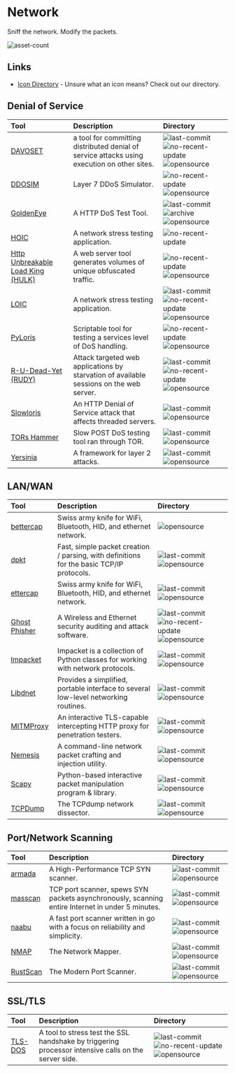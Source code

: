 # Network

Sniff the network. Modify the packets.

![asset-count](https://img.shields.io/badge/Tools%20%26%20Resources%20Available-27-947cb0?style=for-the-badge)

## Links <!-- {docsify-ignore} -->

- [Icon Directory](../ICONS.md) - Unsure what an icon means? Check out our directory.

## Denial of Service

| Tool | Description | Directory |
| :--- | :--- | :--- |
| [DAVOSET](https://github.com/MustLive/DAVOSET) | a tool for committing distributed denial of service attacks using execution on other sites. | ![last-commit](https://img.shields.io/github/last-commit/MustLive/DAVOSET?color=947cb0&style=flat-square) ![no-recent-update](https://raw.githubusercontent.com/InfosecHouse/InfosecHouse/main/docs/icons/no-recent-update.png)  ![opensource](https://raw.githubusercontent.com/InfosecHouse/InfosecHouse/main/docs/icons/opensource.png) |
| [DDOSIM](https://sourceforge.net/projects/ddosim/) | Layer 7 DDoS Simulator. | ![no-recent-update](https://raw.githubusercontent.com/InfosecHouse/InfosecHouse/main/docs/icons/no-recent-update.png)  ![opensource](https://raw.githubusercontent.com/InfosecHouse/InfosecHouse/main/docs/icons/opensource.png) |
| [GoldenEye](https://github.com/jseidl/GoldenEye) | A HTTP DoS Test Tool. | ![last-commit](https://img.shields.io/github/last-commit/jseidl/GoldenEye?color=947cb0&style=flat-square) ![archive](https://raw.githubusercontent.com/InfosecHouse/InfosecHouse/main/docs/icons/archive.png) ![opensource](https://raw.githubusercontent.com/InfosecHouse/InfosecHouse/main/docs/icons/opensource.png) |
| [HOIC](https://sourceforge.net/projects/highorbitioncannon/) | A network stress testing application. | ![no-recent-update](https://raw.githubusercontent.com/InfosecHouse/InfosecHouse/main/docs/icons/no-recent-update.png) |
| [Http Unbreakable Load King \(HULK\)](https://packetstormsecurity.com/files/112856/HULK-Http-Unbearable-Load-King.html) | A web server tool generates volumes of unique obfuscated traffic. | ![no-recent-update](https://raw.githubusercontent.com/InfosecHouse/InfosecHouse/main/docs/icons/no-recent-update.png) ![opensource](https://raw.githubusercontent.com/InfosecHouse/InfosecHouse/main/docs/icons/opensource.png) |
| [LOIC](https://github.com/NewEraCracker/LOIC) | A network stress testing application. | ![last-commit](https://img.shields.io/github/last-commit/NewEraCracker/LOIC?color=947cb0&style=flat-square) ![no-recent-update](https://raw.githubusercontent.com/InfosecHouse/InfosecHouse/main/docs/icons/no-recent-update.png) ![opensource](https://raw.githubusercontent.com/InfosecHouse/InfosecHouse/main/docs/icons/opensource.png) |
| [PyLoris](https://motoma.io/pyloris/) | Scriptable tool for testing a services level of DoS handling. | ![no-recent-update](https://raw.githubusercontent.com/InfosecHouse/InfosecHouse/main/docs/icons/no-recent-update.png) ![opensource](https://raw.githubusercontent.com/InfosecHouse/InfosecHouse/main/docs/icons/opensource.png) |
| [R-U-Dead-Yet \(RUDY\)](https://github.com/sahilchaddha/rudyjs) | Attack targeted web applications by starvation of available sessions on the web server. | ![last-commit](https://img.shields.io/github/last-commit/sahilchaddha/rudyjs?color=947cb0&style=flat-square) ![no-recent-update](https://raw.githubusercontent.com/InfosecHouse/InfosecHouse/main/docs/icons/no-recent-update.png) ![opensource](https://raw.githubusercontent.com/InfosecHouse/InfosecHouse/main/docs/icons/opensource.png) |
| [Slowloris](https://github.com/gkbrk/slowloris) | An HTTP Denial of Service attack that affects threaded servers. | ![last-commit](https://img.shields.io/github/last-commit/gkbrk/slowloris?color=947cb0&style=flat-square) ![opensource](https://raw.githubusercontent.com/InfosecHouse/InfosecHouse/main/docs/icons/opensource.png) |
| [TORs Hammer](https://github.com/Karlheinzniebuhr/torshammer) | Slow POST DoS testing tool ran through TOR. | ![last-commit](https://img.shields.io/github/last-commit/Karlheinzniebuhr/torshammer?color=947cb0&style=flat-square) ![opensource](https://raw.githubusercontent.com/InfosecHouse/InfosecHouse/main/docs/icons/opensource.png) |
| [Yersinia](https://github.com/tomac/yersinia) | A framework for layer 2 attacks. | ![last-commit](https://img.shields.io/github/last-commit/tomac/yersinia?color=947cb0&style=flat-square) ![opensource](https://raw.githubusercontent.com/InfosecHouse/InfosecHouse/main/docs/icons/opensource.png) |

## LAN/WAN

| Tool | Description | Directory |
| :--- | :--- | :--- |
| [bettercap](https://www.bettercap.org/) | Swiss army knife for WiFi, Bluetooth, HID, and ethernet network. | ![opensource](https://raw.githubusercontent.com/InfosecHouse/InfosecHouse/main/docs/icons/opensource.png) |
| [dpkt](https://github.com/kbandla/dpkt) | Fast, simple packet creation / parsing, with definitions for the basic TCP/IP protocols. | ![last-commit](https://img.shields.io/github/last-commit/kbandla/dpkt?color=947cb0&style=flat-square) ![opensource](https://raw.githubusercontent.com/InfosecHouse/InfosecHouse/main/docs/icons/opensource.png) |
| [ettercap](https://github.com/Ettercap/ettercap) | Swiss army knife for WiFi, Bluetooth, HID, and ethernet network. | ![last-commit](https://img.shields.io/github/last-commit/Ettercap/ettercap?color=947cb0&style=flat-square) ![opensource](https://raw.githubusercontent.com/InfosecHouse/InfosecHouse/main/docs/icons/opensource.png) |
| [Ghost Phisher](https://github.com/savio-code/ghost-phisher) | A Wireless and Ethernet security auditing and attack software. | ![last-commit](https://img.shields.io/github/last-commit/savio-code/ghost-phisher?color=947cb0&style=flat-square) ![no-recent-update](https://raw.githubusercontent.com/InfosecHouse/InfosecHouse/main/docs/icons/no-recent-update.png) ![opensource](https://raw.githubusercontent.com/InfosecHouse/InfosecHouse/main/docs/icons/opensource.png) |
| [Impacket](https://github.com/SecureAuthCorp/impacket) | Impacket is a collection of Python classes for working with network protocols. | ![last-commit](https://img.shields.io/github/last-commit/SecureAuthCorp/impacket?color=947cb0&style=flat-square) ![opensource](https://raw.githubusercontent.com/InfosecHouse/InfosecHouse/main/docs/icons/opensource.png) |
| [Libdnet](https://github.com/ofalk/libdnet) | Provides a simplified, portable interface to several low-level networking routines. | ![last-commit](https://img.shields.io/github/last-commit/ofalk/libdnet?color=947cb0&style=flat-square) ![opensource](https://raw.githubusercontent.com/InfosecHouse/InfosecHouse/main/docs/icons/opensource.png) |
| [MITMProxy](https://github.com/mitmproxy/mitmproxy) | An interactive TLS-capable intercepting HTTP proxy for penetration testers. | ![last-commit](https://img.shields.io/github/last-commit/mitmproxy/mitmproxy?color=947cb0&style=flat-square) ![opensource](https://raw.githubusercontent.com/InfosecHouse/InfosecHouse/main/docs/icons/opensource.png) |
| [Nemesis](https://github.com/libnet/nemesis) | A command-line network packet crafting and injection utility. | ![last-commit](https://img.shields.io/github/last-commit/libnet/nemesis?color=947cb0&style=flat-square) ![opensource](https://raw.githubusercontent.com/InfosecHouse/InfosecHouse/main/docs/icons/opensource.png) |
| [Scapy](https://github.com/secdev/scapy) | Python-based interactive packet manipulation program & library. | ![last-commit](https://img.shields.io/github/last-commit/secdev/scapy?color=947cb0&style=flat-square) ![opensource](https://raw.githubusercontent.com/InfosecHouse/InfosecHouse/main/docs/icons/opensource.png) |
| [TCPDump](https://github.com/the-tcpdump-group/tcpdump) | The TCPdump network dissector. | ![last-commit](https://img.shields.io/github/last-commit/the-tcpdump-group/tcpdump?color=947cb0&style=flat-square) ![opensource](https://raw.githubusercontent.com/InfosecHouse/InfosecHouse/main/docs/icons/opensource.png) |

## Port/Network Scanning

| Tool | Description | Directory |
| :--- | :--- | :--- |
| [armada](https://github.com/resyncgg/armada) | A High-Performance TCP SYN scanner. | ![last-commit](https://img.shields.io/github/last-commit/resyncgg/armada?color=947cb0&style=flat-square) ![opensource](https://raw.githubusercontent.com/InfosecHouse/InfosecHouse/main/docs/icons/opensource.png) |
| [masscan](https://github.com/robertdavidgraham/masscan) | TCP port scanner, spews SYN packets asynchronously, scanning entire Internet in under 5 minutes. | ![last-commit](https://img.shields.io/github/last-commit/robertdavidgraham/masscan?color=947cb0&style=flat-square) ![opensource](https://raw.githubusercontent.com/InfosecHouse/InfosecHouse/main/docs/icons/opensource.png) |
| [naabu](https://github.com/projectdiscovery/naabu) | A fast port scanner written in go with a focus on reliability and simplicity. | ![last-commit](https://img.shields.io/github/last-commit/projectdiscovery/naabu?color=947cb0&style=flat-square) ![opensource](https://raw.githubusercontent.com/InfosecHouse/InfosecHouse/main/docs/icons/opensource.png) |
| [NMAP](https://github.com/nmap/nmap) | The Network Mapper. | ![last-commit](https://img.shields.io/github/last-commit/nmap/nmap?color=947cb0&style=flat-square) ![opensource](https://raw.githubusercontent.com/InfosecHouse/InfosecHouse/main/docs/icons/opensource.png) |
| [RustScan](https://github.com/RustScan/RustScan) | The Modern Port Scanner. | ![last-commit](https://img.shields.io/github/last-commit/RustScan/RustScan?color=947cb0&style=flat-square) ![opensource](https://raw.githubusercontent.com/InfosecHouse/InfosecHouse/main/docs/icons/opensource.png) |

## SSL/TLS

| Tool | Description | Directory |
| :--- | :--- | :--- |
| [TLS-DOS](https://github.com/azet/thc-tls-dos) | A tool to stress test the SSL handshake by triggering processor intensive calls on the server side. | ![last-commit](https://img.shields.io/github/last-commit/azet/thc-tls-dos?color=947cb0&style=flat-square) ![no-recent-update](https://raw.githubusercontent.com/InfosecHouse/InfosecHouse/main/docs/icons/no-recent-update.png) ![opensource](https://raw.githubusercontent.com/InfosecHouse/InfosecHouse/main/docs/icons/opensource.png) |

